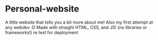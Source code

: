 # Personal-website
A little website that tells you a bit more about me! Also my first attempt at any webdev :D
Made with straight HTML, CSS, and JS! (no libraries or frameworks!) re test for deployment